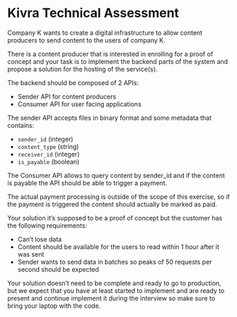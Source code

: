 # Kivra Technical Assessment

Company K wants to create a digital infrastructure to allow content producers to send content to the users of company K.

There is a content producer that is interested in enrolling for a proof of concept and your task is to implement the backend parts of the system and propose a solution for the hosting of the service(s).

The backend should be composed of 2 APIs:

- Sender API for content producers
- Consumer API for user facing applications

The sender API accepts files in binary format and some metadata that contains:

- `sender_id` (integer)
- `content_type` (string)
- `receiver_id` (integer)
- `is_payable` (boolean)

The Consumer API allows to query content by sender_id and if the content is payable the API should be able to trigger a payment.

The actual payment processing is outside of the scope of this exercise, so if the payment is triggered the content should actually be marked as paid.

Your solution it’s supposed to be a proof of concept but the customer has the following requirements:

- Can’t lose data
- Content should be available for the users to read within 1 hour after it was sent
- Sender wants to send data in batches so peaks of 50 requests per second should be expected

Your solution doesn’t need to be complete and ready to go to production, but we expect that you have at least started to implement and are ready to present and continue implement it during the interview so make sure to bring your laptop with the code.
